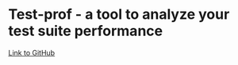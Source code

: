# Test-prof - a tool to analyze your test suite performance

[Link to GitHub](https://github.com/test-prof/test-prof)
